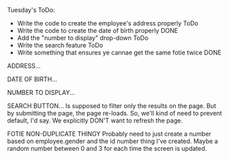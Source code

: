 Tuesday's ToDo:

- Write the code to create the employee's address properly          ToDo
- Write the code to create the date of birth properly                   DONE
- Add the "number to display" drop-down                             ToDo
- Write the search feature                                          ToDo
- Write something that ensures ye cannae get the same fotie twice       DONE

ADDRESS...



DATE OF BIRTH...


NUMBER TO DISPLAY...


SEARCH BUTTON...
Is supposed to filter only the results on the page. But by submitting the page, the
page re-loads. So, we'll kind of need to prevent default, I'd say. We explicitly DON'T want to refresh the page.

FOTIE NON-DUPLICATE THINGY
Probably need to just create a number based on employee.gender and the id number thing I've created. Maybe a random number between 0 and 3 for each time the screen is updated.